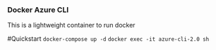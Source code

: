 ### Docker Azure CLI
This is a lightweight container to run docker

#Quickstart
`docker-compose up -d`
`docker exec -it azure-cli-2.0 sh`


